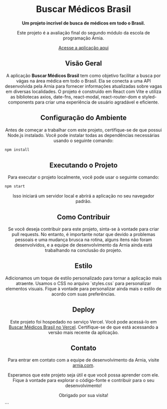 <h1 align="center">Buscar Médicos Brasil</h1>

<p align="center">
  <strong>Um projeto incrível de busca de médicos em todo o Brasil.</strong>
</p>

<p align="center">
  Este projeto é a avaliação final do segundo módulo da escola de programação Arnia.
</p>

<p align="center">
  <a href="COLOCAR">Acesse a aplicação aqui</a>
</p>

<h2 align="center">Visão Geral</h2>

<p align="center">
  A aplicação <strong>Buscar Médicos Brasil</strong> tem como objetivo facilitar a busca por vágas na área médica em todo o Brasil. Ela se conecta a uma API desenvolvida pela Arnia para fornecer informações atualizadas sobre vagas em diversas localidades. O projeto é construído em React com Vite e utiliza as bibliotecas axios, date-fns, react-modal, react-router-dom e styled-components para criar uma experiência de usuário agradável e eficiente.
</p>

<h2 align="center">Configuração do Ambiente</h2>

<p align="center">
  Antes de começar a trabalhar com este projeto, certifique-se de que possui Node.js instalado. Você pode instalar todas as dependências necessárias usando o seguinte comando:
</p>

```bash
npm install
```

<h2 align="center">Executando o Projeto</h2>
<p align="center">
  Para executar o projeto localmente, você pode usar o seguinte comando:
</p>

```bash
npm start
```

<p align="center">
  Isso iniciará um servidor local e abrirá a aplicação no seu navegador padrão.
</p>
<h2 align="center">Como Contribuir</h2>
<p align="center">
  Se você deseja contribuir para este projeto, sinta-se à vontade para criar pull requests. No entanto, é importante notar que devido a problemas pessoais e uma mudança brusca na rotina, alguns itens não foram desenvolvidos, e a equipe de desenvolvimento da Arnia ainda está trabalhando na conclusão do projeto.
</p>
<h2 align="center">Estilo</h2>
<p align="center">
  Adicionamos um toque de estilo personalizado para tornar a aplicação mais atraente. Usamos o CSS no arquivo `styles.css` para personalizar elementos visuais. Fique à vontade para personalizar ainda mais o estilo de acordo com suas preferências.
</p>
<h2 align="center">Deploy</h2>
<p align="center">
  Este projeto foi hospedado no serviço Vercel. Você pode acessá-lo em <a href="COLOCAR">Buscar Médicos Brasil no Vercel</a>. Certifique-se de que está acessando a versão mais recente da aplicação.
</p>
<h2 align="center">Contato</h2>
<p align="center">
  Para entrar em contato com a equipe de desenvolvimento da Arnia, visite <a href="https://arnia.com.br/">arnia.com</a>.
</p>
<p align="center">
  Esperamos que este projeto seja útil e que você possa aprender com ele. Fique à vontade para explorar o código-fonte e contribuir para o seu desenvolvimento!
</p>
<p align="center">
  Obrigado por sua visita!
</p>
```